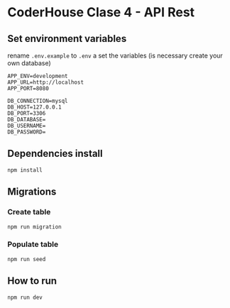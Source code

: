 # CoderHouse Clase 4 - API Rest

## Set environment variables

rename `.env.example` to `.env` a set the variables
(is necessary create your own database)

````
APP_ENV=development
APP_URL=http://localhost
APP_PORT=8080

DB_CONNECTION=mysql
DB_HOST=127.0.0.1
DB_PORT=3306
DB_DATABASE=
DB_USERNAME=
DB_PASSWORD=
````

## Dependencies install
````
npm install
````

## Migrations

### Create table

````
npm run migration
````

### Populate table

````
npm run seed
````

## How to run

````
npm run dev
````
